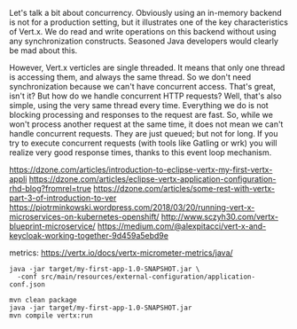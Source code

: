 Let's talk a bit about concurrency. Obviously using an in-memory backend is not for a production setting, but it illustrates one of the key characteristics of Vert.x. We do read and write operations on this backend without using any synchronization constructs. Seasoned Java developers would clearly be mad about this.

However, Vert.x verticles are single threaded. It means that only one thread is accessing them, and always the same thread. So we don't need synchronization because we can't have concurrent access. That's great, isn't it? But how do we handle concurrent HTTP requests? Well, that's also simple, using the very same thread every time. Everything we do is not blocking processing and responses to the request are fast. So, while we won't process another request at the same time, it does not mean we can't handle concurrent requests. They are just queued; but not for long. If you try to execute concurrent requests (with tools like Gatling or wrk) you will realize very good response times, thanks to this event loop mechanism.

https://dzone.com/articles/introduction-to-eclipse-vertx-my-first-vertx-appli
https://dzone.com/articles/eclipse-vertx-application-configuration-rhd-blog?fromrel=true
https://dzone.com/articles/some-rest-with-vertx-part-3-of-introduction-to-ver
https://piotrminkowski.wordpress.com/2018/03/20/running-vert-x-microservices-on-kubernetes-openshift/
http://www.sczyh30.com/vertx-blueprint-microservice/
https://medium.com/@alexpitacci/vert-x-and-keycloak-working-together-9d459a5ebd9e

metrics:
https://vertx.io/docs/vertx-micrometer-metrics/java/

```
java -jar target/my-first-app-1.0-SNAPSHOT.jar \
  -conf src/main/resources/external-configuration/application-conf.json
```

```
mvn clean package
java -jar target/my-first-app-1.0-SNAPSHOT.jar
mvn compile vertx:run
```

